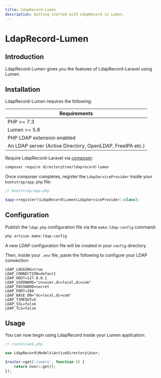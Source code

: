 ```yaml
---
title: LdapRecord-Lumen
description: Getting started with LdapRecord in Lumen.
---
```


# LdapRecord-Lumen

## Introduction

LdapRecord-Lumen gives you the features of LdapRecord-Laravel using Lumen.

## Installation

LdapRecord-Lumen requires the following:

| Requirements                                              |
| --------------------------------------------------------- |
| PHP >= 7.3                                                |
| Lumen >= 5.6                                              |
| PHP LDAP extension enabled                                |
| An LDAP server (Active Directory, OpenLDAP, FreeIPA etc.) |

Require LdapRecord-Laravel via [composer](https://getcomposer.org/):

```bash
composer require directorytree/ldaprecord-lumen
```

Once composer completes, register the `LdapServiceProvider` inside your `bootstrap/app.php` file:

```php
// bootstrap/app.php

$app->register(\LdapRecord\Lumen\LdapServiceProvider::class);
```

## Configuration

Publish the `ldap.php` configuration file via the `make:ldap-config` command:

```bash
php artisan make:ldap-config
```

A new LDAP configuration file will be created in your `config` directory.

Then, inside your `.env` file, paste the following to configure your LDAP connection:

```text
LDAP_LOGGING=true
LDAP_CONNECTION=default
LDAP_HOST=127.0.0.1
LDAP_USERNAME="cn=user,dc=local,dc=com"
LDAP_PASSWORD=secret
LDAP_PORT=389
LDAP_BASE_DN="dc=local,dc=com"
LDAP_TIMEOUT=5
LDAP_SSL=false
LDAP_TLS=false
```

## Usage

You can now begin using LdapRecord inside your Lumen application:

```php
// routes/web.php

use LdapRecord\Models\ActiveDirectory\User;

$router->get('/users', function () {
    return User::get();
});
```
